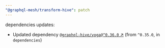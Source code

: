 ```yaml
---
"@graphql-mesh/transform-hive": patch
---
```

dependencies updates:
  - Updated dependency [`@graphql-hive/yoga@^0.36.0` ↗︎](https://www.npmjs.com/package/@graphql-hive/yoga/v/0.36.0) (from `^0.35.0`, in `dependencies`)
